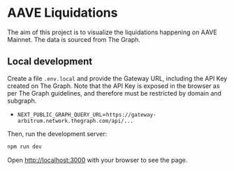# AAVE Liquidations

The aim of this project is to visualize the liquidations happening on AAVE Mainnet.
The data is sourced from The Graph.

## Local development

Create a file `.env.local` and provide the Gateway URL, including the API Key created on The Graph.
Note that the API Key is exposed in the browser as per The Graph guidelines, and therefore must be restricted by domain and subgraph.

* `NEXT_PUBLIC_GRAPH_QUERY_URL`=`https://gateway-arbitrum.network.thegraph.com/api/...`

Then, run the development server:

```bash
npm run dev
```

Open [http://localhost:3000](http://localhost:3000) with your browser to see the page.
